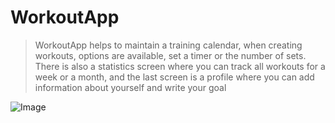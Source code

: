 # WorkoutApp

> WorkoutApp helps to maintain a training calendar, when creating workouts, 
> options are available, set a timer or the number of sets. There is also a statistics screen where you can track all workouts for a week or a month,
>  and the last screen is a profile where you can add information about yourself and write your goal

![Image](https://ibb.co/KG0GHs7)
